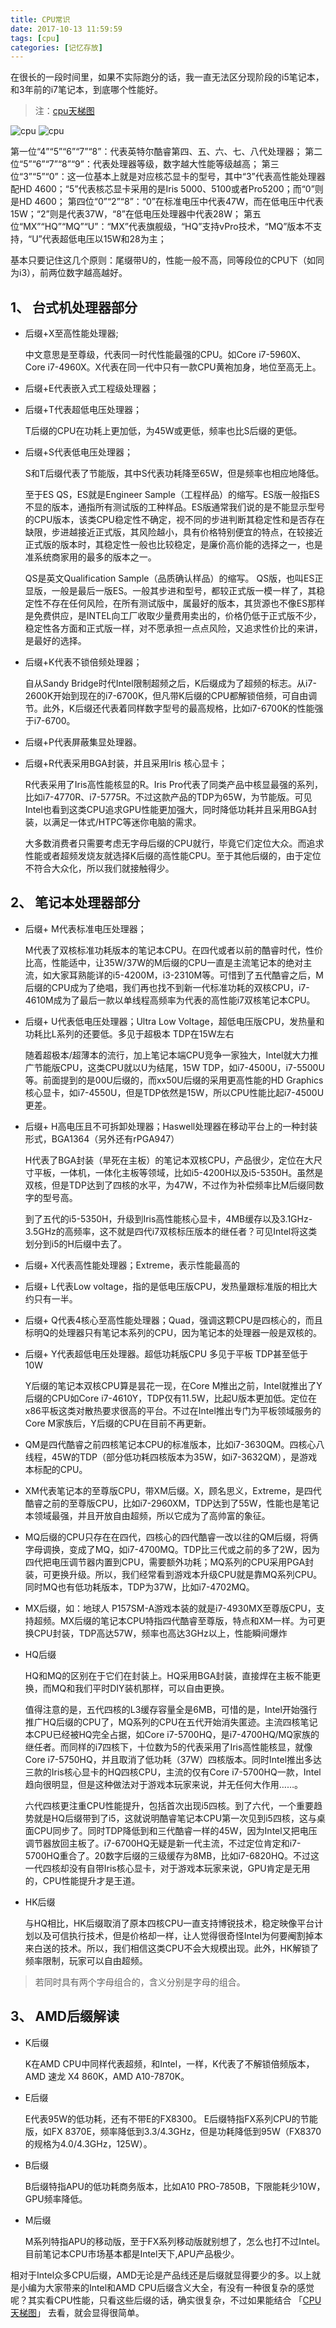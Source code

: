 ```yaml
---
title: CPU常识
date: 2017-10-13 11:59:59
tags: [cpu]
categories: [记忆存放]
---
```


在很长的一段时间里，如果不实际跑分的话，我一直无法区分现阶段的i5笔记本，和3年前的i7笔记本，到底哪个性能好。
> 注：[cpu天梯图](http://www.lotpc.com/tiantitu/pc_cpu.html)

<!-- more -->

![cpu](/img/cpu1.jpg "cpu示例")
![cpu](/img/cpu2.jpg "cpu示例")

第一位“4”“5”“6”“7”“8”：代表英特尔酷睿第四、五、六、七、八代处理器；
第二位“5”“6”“7”“8”“9”：代表处理器等级，数字越大性能等级越高；
第三位“3”“5”“0”：这一位基本上就是对应核芯显卡的型号，其中“3”代表高性能处理器配HD 4600；“5”代表核芯显卡采用的是Iris 5000、5100或者Pro5200；而“0”则是HD 4600；
第四位“0”“2”“8”：“0”在标准电压中代表47W，而在低电压中代表15W；“2”则是代表37W，“8”在低电压处理器中代表28W；
第五位“MX”“HQ”“MQ”“U”：“MX”代表旗舰级，“HQ”支持vPro技术，“MQ”版本不支持，“U”代表超低电压以15W和28为主；

基本只要记住这几个原则：尾缀带U的，性能一般不高，同等段位的CPU下（如同为i3），前两位数字越高越好。

## 1、 台式机处理器部分
* 后缀+X至高性能处理器;　

    中文意思是至尊级，代表同一时代性能最强的CPU。如Core i7-5960X、Core i7-4960X。X代表在同一代中只有一款CPU黄袍加身，地位至高无上。

+ 后缀+E代表嵌入式工程级处理器；

+ 后缀+T代表超低电压处理器；

    T后缀的CPU在功耗上更加低，为45W或更低，频率也比S后缀的更低。

+ 后缀+S代表低电压处理器；

    S和T后缀代表了节能版，其中S代表功耗降至65W，但是频率也相应地降低。
    
    至于ES QS，ES就是Engineer Sample（工程样品）的缩写。ES版一般指ES不显的版本，通指所有测试版的工种样品。ES版通常我们说的是不能显示型号的CPU版本，该类CPU稳定性不确定，视不同的步进判断其稳定性和是否存在缺限，步进越接近正式版，其风险越小，具有价格特别便宜的特点，在较接近正式版的版本时，其稳定性一般也比较稳定，是廉价高价能的选择之一，也是准系统商家用的最多的版本之一。
    
    QS是英文Qualification Sample（品质确认样品）的缩写。 QS版，也叫ES正显版，一般是最后一版ES。一般其步进和型号，都较正式版一模一样了，其稳定性不存在任何风险，在所有测试版中，属最好的版本，其货源也不像ES那样是免费供应，是INTEL向工厂收取少量费用卖出的，价格仍低于正式版不少，稳定性各方面和正式版一样，对不愿承担一点点风险，又追求性价比的来讲，是最好的选择。

+ 后缀+K代表不锁倍频处理器；

    自从Sandy Bridge时代Intel限制超频之后，K后缀成为了超频的标志。从i7-2600K开始到现在的i7-6700K，但凡带K后缀的CPU都解锁倍频，可自由调节。此外，K后缀还代表着同样数字型号的最高规格，比如i7-6700K的性能强于i7-6700。

+ 后缀+P代表屏蔽集显处理器。

+ 后缀+R代表采用BGA封装，并且采用Iris 核心显卡；

    R代表采用了Iris高性能核显的R。Iris Pro代表了同类产品中核显最强的系列，比如i7-4770R、i7-5775R。不过这款产品的TDP为65W，为节能版。可见Intel也看到这类CPU追求GPU性能更加强大，同时降低功耗并且采用BGA封装，以满足一体式/HTPC等迷你电脑的需求。

    大多数消费者只需要考虑无字母后缀的CPU就行，毕竟它们定位大众。而追求性能或者超频发烧友就选择K后缀的高性能CPU。至于其他后缀的，由于定位不符合大众化，所以我们就接触得少。

## 2、 笔记本处理器部分

+ 后缀+ M代表标准电压处理器；

    M代表了双核标准功耗版本的笔记本CPU。在四代或者以前的酷睿时代，性价比高，性能适中，让35W/37W的M后缀的CPU一直是主流笔记本的绝对主流，如大家耳熟能详的i5-4200M，i3-2310M等。可惜到了五代酷睿之后，M后缀的CPU成为了绝唱，我们再也找不到新一代标准功耗的双核CPU，i7-4610M成为了最后一款以单线程高频率为代表的高性能i7双核笔记本CPU。

+ 后缀+ U代表低电压处理器；Ultra Low Voltage，超低电压版CPU，发热量和功耗比L系列的还要低。多见于超极本 TDP在15W左右

    随着超极本/超薄本的流行，加上笔记本端CPU竞争一家独大，Intel就大力推广节能版CPU，这类CPU就以U为结尾，15W TDP，如i7-4500U，i7-5500U等。前面提到的是00U后缀的，而xx50U后缀的采用更高性能的HD Graphics核心显卡，如i7-4550U，但是TDP依然是15W，所以CPU性能比起i7-4500U更差。

+ 后缀+ H高电压且不可拆卸处理器；Haswell处理器在移动平台上的一种封装形式，BGA1364（另外还有rPGA947）

    H代表了BGA封装（旱死在主板）的笔记本双核CPU，产品很少，定位在大尺寸平板，一体机，一体化主板等领域，比如i5-4200H以及i5-5350H。虽然是双核，但是TDP达到了四核的水平，为47W，不过作为补偿频率比M后缀同数字的型号高。

    到了五代的i5-5350H，升级到Iris高性能核心显卡，4MB缓存以及3.1GHz-3.5GHz的高频率，这不就是四代i7双核标压版本的继任者？可见Intel将这类划分到i5的H后缀中去了。

+ 后缀+ X代表高性能处理器；Extreme，表示性能最高的

+ 后缀+ L代表Low voltage，指的是低电压版CPU，发热量跟标准版的相比大约只有一半。

+ 后缀+ Q代表4核心至高性能处理器；Quad，强调这颗CPU是四核心的，而且标明Q的处理器只有笔记本系列的CPU，因为笔记本的处理器一般是双核的。

+ 后缀+ Y代表超低电压处理器。超低功耗版CPU 多见于平板 TDP甚至低于10W

    Y后缀的笔记本双核CPU算是昙花一现，在Core M推出之前，Intel就推出了Y后缀的CPU如Core i7-4610Y，TDP仅有11.5W，比起U版本更加低。定位在x86平板这类对散热要求很高的平台。不过在Intel推出专门为平板领域服务的Core M家族后，Y后缀的CPU在目前不再更新。

+ QM是四代酷睿之前四核笔记本CPU的标准版本，比如i7-3630QM。四核心八线程，45W的TDP（部分低功耗四核版本为35W，如i7-3632QM），是游戏本标配的CPU。

+ XM代表笔记本的至尊版CPU，带XM后缀。X，顾名思义，Extreme，是四代酷睿之前的至尊版CPU，比如i7-2960XM，TDP达到了55W，性能也是笔记本领域最强，并且开放自由超频，所以它成为了高帅富的象征。

+ MQ后缀的CPU只存在在四代，四核心的四代酷睿一改以往的QM后缀，将俩字母调换，变成了MQ，如i7-4700MQ。TDP比三代或之前的多了2W，因为四代把电压调节器内置到CPU，需要额外功耗；MQ系列的CPU采用PGA封装，可更换升级。所以，我们经常看到游戏本升级CPU就是靠MQ系列CPU。同时MQ也有低功耗版本，TDP为37W，比如i7-4702MQ。

+ MX后缀，如：地球人 P157SM-A游戏本装的就是i7-4930MX至尊版CPU，支持超频。MX后缀的笔记本CPU特指四代酷睿至尊版，特点和XM一样。为可更换CPU封装，TDP高达57W，频率也高达3GHz以上，性能瞬间爆炸

+ HQ后缀

    HQ和MQ的区别在于它们在封装上。HQ采用BGA封装，直接焊在主板不能更换，而MQ和我们平时DIY装机那样，可以自由更换。
    
    值得注意的是，五代四核的L3缓存容量全是6MB，可惜的是，Intel开始强行推广HQ后缀的CPU了，MQ系列的CPU在五代开始消失匿迹。主流四核笔记本CPU已经被HQ完全占据，如Core i7-5700HQ，是i7-4700HQ/MQ家族的继任者。而同样的i7四核下，十位数为5的代表采用了Iris高性能核显，就像Core i7-5750HQ，并且取消了低功耗（37W）四核版本。同时Intel推出多达三款的Iris核心显卡的HQ四核CPU，主流的仅有Core i7-5700HQ一款，Intel趋向很明显，但是这种做法对于游戏本玩家来说，并无任何大作用……。

    六代四核更注重CPU性能提升，包括首次出现i5四核。到了六代，一个重要趋势就是HQ后缀带到了i5，这就说明酷睿笔记本CPU第一次见到i5四核，这与桌面CPU同步了。同时TDP降低到和三代酷睿一样的45W，因为Intel又把电压调节器放回主板了。i7-6700HQ无疑是新一代主流，不过定位肯定和i7-5700HQ重合了。20数字后缀的三级缓存为8MB，比如i7-6820HQ。不过这一代四核却没有自带Iris核心显卡，对于游戏本玩家来说，GPU肯定是无用的，CPU性能提升才是王道。

+ HK后缀

    与HQ相比，HK后缀取消了原本四核CPU一直支持博锐技术，稳定映像平台计划以及可信执行技术，但是价格却一样，让人觉得很奇怪Intel为何要阉割掉本来白送的技术。所以，我们相信这类CPU不会大规模出现。此外，HK解锁了频率限制，玩家可以自由超频。

> 若同时具有两个字母组合的，含义分别是字母的组合。

## 3、 AMD后缀解读

+ K后缀

    K在AMD CPU中同样代表超频，和Intel，一样，K代表了不解锁倍频版本，AMD 速龙 X4 860K，AMD A10-7870K。

+ E后缀

    E代表95W的低功耗，还有不带E的FX8300。
E后缀特指FX系列CPU的节能版，如FX 8370E，频率降低到3.3/4.3GHz，但是功耗降低到95W（FX8370的规格为4.0/4.3GHz，125W）。

+ B后缀

    B后缀特指APU的低功耗商务版本，比如A10 PRO-7850B，下限能耗少10W，GPU频率降低。

+ M后缀

    M系列特指APU的移动版，至于FX系列移动版就别想了，怎么也打不过Intel。目前笔记本CPU市场基本都是Intel天下,APU产品极少。

相对于Intel众多CPU后缀，AMD无论是产品线还是后缀就显得要少的多。以上就是小编为大家带来的Intel和AMD CPU后缀含义大全，有没有一种很复杂的感觉呢？其实看CPU性能，只看这些后缀的话，确实很复杂，不过如果能结合 「[CPU天梯图](http://www.lotpc.com/tiantitu/pc_cpu.html)」 去看，就会显得很简单。
